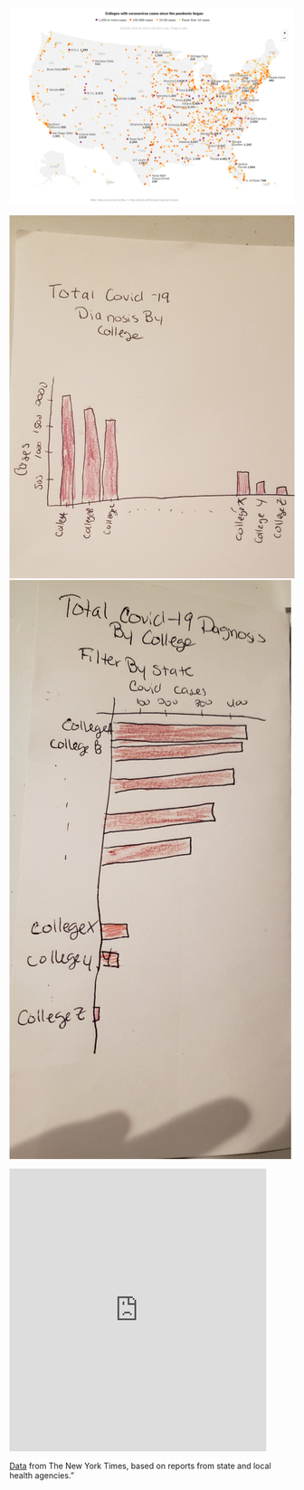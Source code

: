 
![Image New York Times Covid In Colleges](CovidColleges.PNG)

![wireframe1](Wireframe1.jpg)
![Wireframe2](Wireframe2.jpg)

<iframe src=https://public.tableau.com/views/CollegeCampuseswith1000Covid-19CasesorMore/CollegeCampuseswith1000Covid-19CasesorMore?:showVizHome=no&:embed=true" width="90%" height="500" seamless frameborder="0" scrolling="no"></iframe>

[Data](https://www.nytimes.com/interactive/2020/us/coronavirus-us-cases.html) from The New York Times, based on reports from state and local health agencies.”
